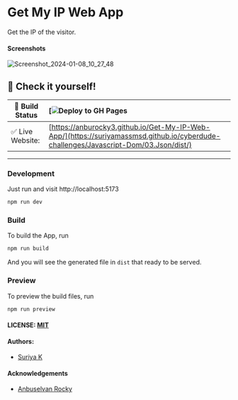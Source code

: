 # Get My IP Web App

Get the IP of the visitor.



#### Screenshots

![Screenshot_2024-01-08_10_27_48](https://github.com/anburocky3/Get-My-IP-Web-App/assets/53015384/d50d6964-495c-4add-9117-4baaed10374c)


## 🎉 Check it yourself!

| 🚧 Build Status  | [![Deploy to GH Pages](https://suriyamassmsd.github.io/cyberdude-challenges/Javascript-Dom/03.Json/dist/) |
| ---------------- | :-------------------------------------------------------------------------------------------------------------------------------------------------------------------------------------------- |
| ✅ Live Website: | [https://anburocky3.github.io/Get-My-IP-Web-App/](https://suriyamassmsd.github.io/cyberdude-challenges/Javascript-Dom/03.Json/dist/)                                                                                            |

---

### Development

Just run and visit http://localhost:5173

```bash
npm run dev
```

### Build

To build the App, run

```bash
npm run build
```

And you will see the generated file in `dist` that ready to be served.

### Preview

To preview the build files, run 

```bash 
npm run preview
```

#### LICENSE: [MIT](./LICENSE)

#### Authors:

- [Suriya K](https://github.com/SuriyaMassMsd)

#### Acknowledgements

- [Anbuselvan Rocky](https://fb.me/anburocky3)

